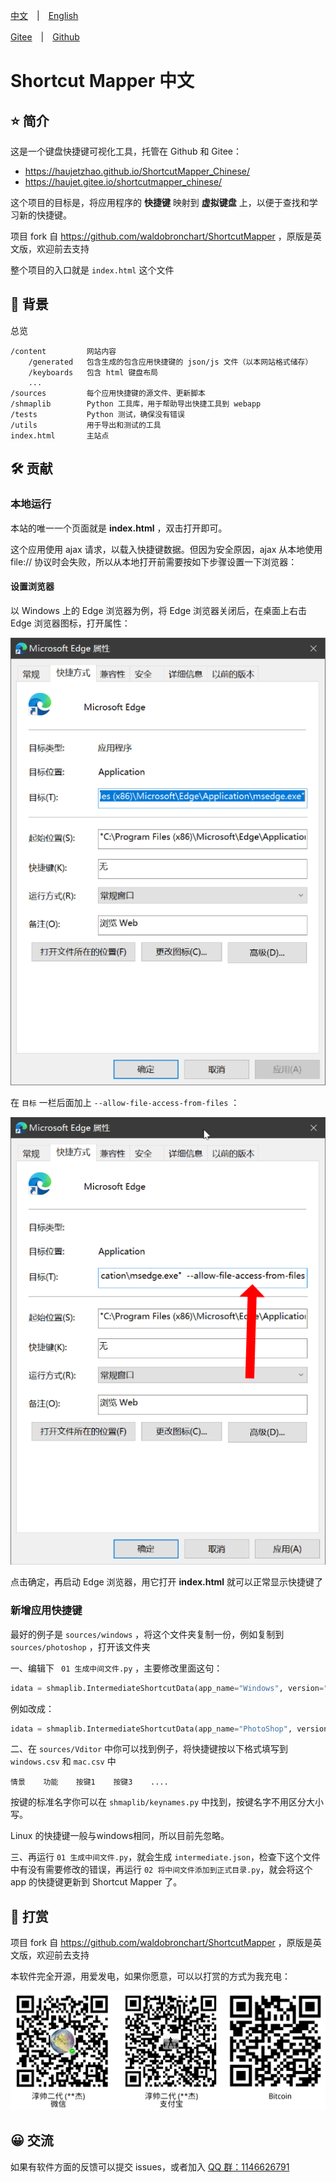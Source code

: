 [中文](./README.md)　|　[English](./README_en.md) 

[Gitee](https://gitee.com/haujet/ShortcutMapper_Chinese )　|　[Github](https://github.com/HaujetZhao/ShortcutMapper_Chinese) 

# Shortcut Mapper 中文

## ⭐ 简介

这是一个键盘快捷键可视化工具，托管在 Github 和 Gitee：

* https://haujetzhao.github.io/ShortcutMapper_Chinese/
* https://haujet.gitee.io/shortcutmapper_chinese/ 

这个项目的目标是，将应用程序的 **快捷键** 映射到 **虚拟键盘** 上，以便于查找和学习新的快捷键。 

项目 fork 自 https://github.com/waldobronchart/ShortcutMapper ，原版是英文版，欢迎前去支持

整个项目的入口就是 `index.html` 这个文件

## 📝 背景

总览

```
/content         网站内容
    /generated   包含生成的包含应用快捷键的 json/js 文件（以本网站格式储存）
    /keyboards   包含 html 键盘布局
    ...
/sources         每个应用快捷键的源文件、更新脚本
/shmaplib        Python 工具库，用于帮助导出快捷工具到 webapp 
/tests           Python 测试，确保没有错误
/utils           用于导出和测试的工具
index.html       主站点
```

## 🛠️ 贡献

### 本地运行

本站的唯一一个页面就是 **index.html** ，双击打开即可。

这个应用使用 ajax 请求，以载入快捷键数据。但因为安全原因，ajax 从本地使用 file:// 协议时会失败，所以从本地打开前需要按如下步骤设置一下浏览器：

#### 设置浏览器

以 Windows 上的 Edge 浏览器为例，将 Edge 浏览器关闭后，在桌面上右击 Edge 浏览器图标，打开属性：

![Edge浏览器属性](assets/Edge浏览器属性.png)

在 `目标` 一栏后面加上 `--allow-file-access-from-files` ：

![Edge浏览器属性允许文件访问](assets/Edge浏览器属性允许文件访问.png)

点击确定，再启动 Edge 浏览器，用它打开 **index.html** 就可以正常显示快捷键了

### 新增应用快捷键

最好的例子是 `sources/windows` ，将这个文件夹复制一份，例如复制到  `sources/photoshop` ，打开该文件夹

一、编辑下 ` 01 生成中间文件.py` ，主要修改里面这句：

```python
idata = shmaplib.IntermediateShortcutData(app_name="Windows", version="10", default_context="通用")
```

例如改成：

```python
idata = shmaplib.IntermediateShortcutData(app_name="PhotoShop", version="cc", default_context="笔刷工具")
```

二、在 `sources/Vditor` 中你可以找到例子，将快捷键按以下格式填写到 `windows.csv` 和 `mac.csv` 中

```
情景    功能    按键1    按键3    ....
```

按键的标准名字你可以在 `shmaplib/keynames.py` 中找到，按键名字不用区分大小写。

Linux 的快捷键一般与windows相同，所以目前先忽略。

三、再运行 `01 生成中间文件.py`，就会生成 `intermediate.json`，检查下这个文件中有没有需要修改的错误，再运行 `02 将中间文件添加到正式目录.py`，就会将这个 app 的快捷键更新到 Shortcut Mapper 了。

## 🔋 打赏

项目 fork 自 https://github.com/waldobronchart/ShortcutMapper ，原版是英文版，欢迎前去支持

本软件完全开源，用爱发电，如果你愿意，可以以打赏的方式为我充电：

![sponsor](assets/Sponsor.png)

## 😀 交流

如果有软件方面的反馈可以提交 issues，或者加入 [QQ 群：1146626791](https://qm.qq.com/cgi-bin/qm/qr?k=DgiFh5cclAElnELH4mOxqWUBxReyEVpm&jump_from=webapi) 